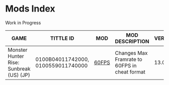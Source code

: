# Mods Index
Work in Progress

| GAME | TITTLE ID | MOD | MOD DESCRIPTION | VERSION | MOD CREATOR |
| --- | --- | --- | --- | --- | --- |
| Monster Hunter Rise: Sunbreak (US) (JP) | 0100B04011742000, 0100559011740000 | [60FPS](https://github.com/OldManKain/CheatsModsSavesDB/tree/main/Mods/0100B04011742000) | Changes Max Framrate to 60FPS in cheat format | 13.0.0 | Hazerou |

